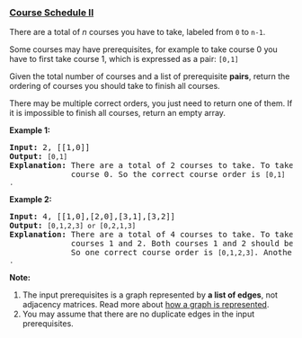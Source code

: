 ### [Course Schedule II](https://leetcode.com/problems/course-schedule-ii)

<p>There are a total of <em>n</em> courses you have to take, labeled from <code>0</code> to <code>n-1</code>.</p>

<p>Some courses may have prerequisites, for example to take course 0 you have to first take course 1, which is expressed as a pair: <code>[0,1]</code></p>

<p>Given the total number of courses and a list of prerequisite <strong>pairs</strong>, return the ordering of courses you should take to finish all courses.</p>

<p>There may be multiple correct orders, you just need to return one of them. If it is impossible to finish all courses, return an empty array.</p>

<p><strong>Example 1:</strong></p>

<pre>
<strong>Input:</strong> 2, [[1,0]] 
<strong>Output: </strong><code>[0,1]</code>
<strong>Explanation:</strong>&nbsp;There are a total of 2 courses to take. To take course 1 you should have finished   
&nbsp;            course 0. So the correct course order is <code>[0,1] .</code></pre>

<p><strong>Example 2:</strong></p>

<pre>
<strong>Input:</strong> 4, [[1,0],[2,0],[3,1],[3,2]]
<strong>Output: </strong><code>[0,1,2,3] or [0,2,1,3]</code>
<strong>Explanation:</strong>&nbsp;There are a total of 4 courses to take. To take course 3 you should have finished both     
             courses 1 and 2. Both courses 1 and 2 should be taken after you finished course 0. 
&nbsp;            So one correct course order is <code>[0,1,2,3]</code>. Another correct ordering is <code>[0,2,1,3] .</code></pre>

<p><strong>Note:</strong></p>

<ol>
	<li>The input prerequisites is a graph represented by <strong>a list of edges</strong>, not adjacency matrices. Read more about <a href="https://www.khanacademy.org/computing/computer-science/algorithms/graph-representation/a/representing-graphs" target="_blank">how a graph is represented</a>.</li>
	<li>You may assume that there are no duplicate edges in the input prerequisites.</li>
</ol>
